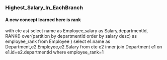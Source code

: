 ### Highest_Salary_In_EachBranch

#### A new concept learned here is rank

with cte as(
    select name as Employee,salary as Salary,departmentId,
    RANK() over(partition by departmentId order by salary desc) as employee_rank
    from Employee
)
select e1.name as Department,e2.Employee,e2.Salary
from cte e2 
inner join Department e1
on e1.id=e2.departmentId
where employee_rank=1

